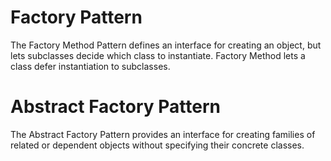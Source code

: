 # Factory Pattern

The Factory Method Pattern defines an interface for creating an object, but lets subclasses decide which class to instantiate. Factory Method lets a class defer instantiation to subclasses.

# Abstract Factory Pattern

The Abstract Factory Pattern provides an interface for creating families of related or dependent objects without specifying their concrete classes.